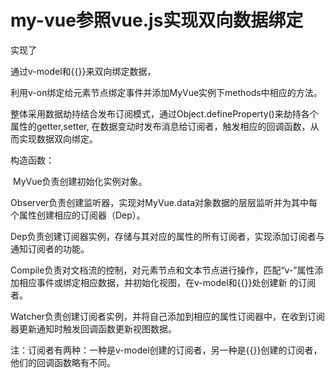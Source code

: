 # my-vue参照vue.js实现双向数据绑定

实现了

通过v-model和{{}}来双向绑定数据，

利用v-on绑定给元素节点绑定事件并添加MyVue实例下methods中相应的方法。

整体采用数据劫持结合发布订阅模式，通过Object.defineProperty()来劫持各个属性的getter,setter, 在数据变动时发布消息给订阅者，触发相应的回调函数，从而实现数据双向绑定。



构造函数：

​				MyVue负责创建初始化实例对象。

​				Observer负责创建监听器，实现对MyVue.data对象数据的层层监听并为其中每个属性创建相应的订阅器（Dep）。

​				Dep负责创建订阅器实例，存储与其对应的属性的所有订阅者，实现添加订阅者与通知订阅者的功能。

​				Compile负责对文档流的控制，对元素节点和文本节点进行操作，匹配“v-”属性添加相应事件或绑定相应数据，并初始化视图，在v-model和{{}}处创建新				    的订阅者。

​				Watcher负责创建订阅者实例，并将自己添加到相应的属性订阅器中，在收到订阅器更新通知时触发回调函数更新视图数据。



注：订阅者有两种：一种是v-model创建的订阅者，另一种是{{}}创建的订阅者，他们的回调函数略有不同。



